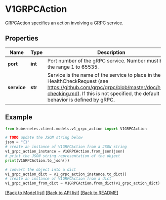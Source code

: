 # V1GRPCAction

GRPCAction specifies an action involving a GRPC service.

## Properties

Name | Type | Description | Notes
------------ | ------------- | ------------- | -------------
**port** | **int** | Port number of the gRPC service. Number must be in the range 1 to 65535. | 
**service** | **str** | Service is the name of the service to place in the gRPC HealthCheckRequest (see https://github.com/grpc/grpc/blob/master/doc/health-checking.md).  If this is not specified, the default behavior is defined by gRPC. | [optional] 

## Example

```python
from kubernetes.client.models.v1_grpc_action import V1GRPCAction

# TODO update the JSON string below
json = "{}"
# create an instance of V1GRPCAction from a JSON string
v1_grpc_action_instance = V1GRPCAction.from_json(json)
# print the JSON string representation of the object
print(V1GRPCAction.to_json())

# convert the object into a dict
v1_grpc_action_dict = v1_grpc_action_instance.to_dict()
# create an instance of V1GRPCAction from a dict
v1_grpc_action_from_dict = V1GRPCAction.from_dict(v1_grpc_action_dict)
```
[[Back to Model list]](../README.md#documentation-for-models) [[Back to API list]](../README.md#documentation-for-api-endpoints) [[Back to README]](../README.md)


